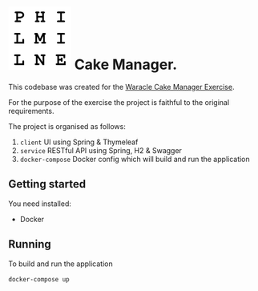 # ![Waracle Cake Manager Exercise - using Java, Spring and Docker](icon.png) Cake Manager.
This codebase was created for the [Waracle Cake Manager Exercise](https://github.com/Waracle/cake-manager).

For the purpose of the exercise the project is faithful to the original requirements.

The project is organised as follows:
1. `client` UI using Spring & Thymeleaf
2. `service` RESTful API using Spring, H2 & Swagger
3. `docker-compose` Docker config which will build and run the application

## Getting started
You need installed:
- Docker

## Running 
To build and run the application
```
docker-compose up
```